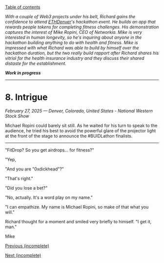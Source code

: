 [Table of contents](./README.md#table-of-contents)

*With a couple of Web3 projects under his belt, Richard gains the confidence to attend [ETHDenver](https://www.ethdenver.com)'s hackathon event. He builds an app that rewards people tokens for completing fitness challenges. His demonstration captures the interest of Mike Ropini, CEO of Networkia. Mike is very interested in human longevity, so he's inquiring about anyone in the hackathon building anything to do with health and fitness. Mike is impressed with what Richard was able to build by himself over the hackathon duration, but the two really build rapport after Richard shares his vitriol for the health insurance industry and they discuss their shared distaste for the establishment.*

***Work in progress***

<hr />

# 8. Intrigue

*February 27, 2025 — Denver, Colorado, United States - National Western Stock Show*

Michael Ropini could barely sit still. As he waited for his turn to speak to the audience, he tried his best to avoid the powerful glare of the projector light at the front of the stage to announce the #BUIDLathon finalists. 

<hr />

"FitDrop? So you get airdrops... for fitness?"

"Yep, 

"And you are \"0xdickhead\"?"

"That's right."

"Did you lose a bet?"

"No, actually. It's a word play on my name."

"I can empathize. My name is Michael Ropini, so make of that what you will."

Richard thought for a moment and smiled very briefly to himself. "I get it, man."

Mike 

[Previous (incomplete)](./7.stabilization.md)

[Next (incomplete)](./9.initiation.md)